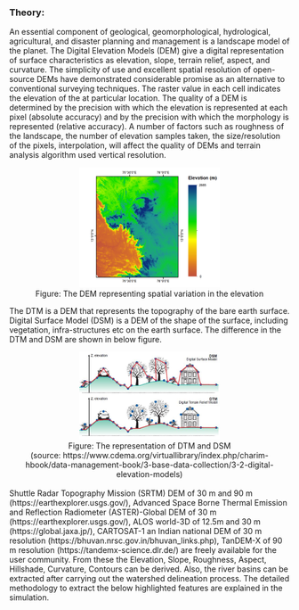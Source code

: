 ### Theory:

An essential component of geological, geomorphological, hydrological, agricultural, and disaster planning and management is a landscape model of the planet. The Digital Elevation Models (DEM) give a digital representation of surface characteristics as elevation, slope, terrain relief, aspect, and curvature. The simplicity of use and excellent spatial resolution of open-source DEMs have demonstrated considerable promise as an alternative to conventional surveying techniques.  The raster value in each cell indicates the elevation of the at particular location.  The quality of a DEM is determined by the precision with which the elevation is represented at each pixel (absolute accuracy) and by the precision with which the morphology is represented (relative accuracy). A number of factors such as roughness of the landscape, the number of elevation samples taken, the size/resolution of the pixels, interpolation, will affect the quality of DEMs and terrain analysis algorithm used vertical resolution.

<center>

   <img src="images/canvas_image.png" width=50% />

</center>

<center>Figure: The DEM representing spatial variation in the elevation </center>


 The DTM is a DEM that represents the topography of the bare earth surface. Digital Surface Model (DSM) is a DEM of the shape of the surface, including vegetation, infra-structures etc on the earth surface. The difference in the DTM and DSM are shown in below figure. 

 <center>

   <img src="images/elevation2.png" width=50% />

</center>

<center>Figure: The representation of DTM and DSM</center>

<center>
   (source: https://www.cdema.org/virtuallibrary/index.php/charim-hbook/data-management-book/3-base-data-collection/3-2-digital-elevation-models)
</center>

</br>
Shuttle Radar Topography Mission (SRTM) DEM of 30 m and 90 m (https://earthexplorer.usgs.gov/), Advanced Space Borne Thermal Emission and Reflection Radiometer (ASTER)-Global DEM of 30 m (https://earthexplorer.usgs.gov/), ALOS world-3D of 12.5m and 30 m (https://global.jaxa.jp/), CARTOSAT-1 an Indian national DEM of 30 m resolution (https://bhuvan.nrsc.gov.in/bhuvan_links.php), TanDEM-X of 90 m resolution (https://tandemx-science.dlr.de/) are freely available for the user community. From these the Elevation, Slope, Roughness, Aspect, Hillshade, Curvature, Contours can be derived. Also, the river basins can be extracted after carrying out the watershed delineation process. The detailed methodology to extract the below highlighted features are explained in the simulation.